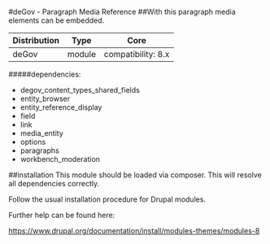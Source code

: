 #deGov - Paragraph Media Reference
##With this paragraph media elements can be embedded.

Distribution | Type | Core
--- | --- | ---
deGov | module |  compatibility: 8.x

#####dependencies:
  - degov_content_types_shared_fields
  - entity_browser
  - entity_reference_display
  - field
  - link
  - media_entity
  - options
  - paragraphs
  - workbench_moderation

##installation
This module should be loaded via composer. This will resolve all dependencies correctly.

Follow the usual installation procedure for Drupal modules.

Further help can be found here:

https://www.drupal.org/documentation/install/modules-themes/modules-8

